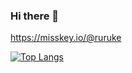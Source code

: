 ### Hi there 👋

https://misskey.io/@ruruke

[![Top Langs](https://github-readme-stats.vercel.app/api/top-langs/?username=Ruruke&theme=synthwave&show_icons=true)](https://github.com/anuraghazra/github-readme-stats)
